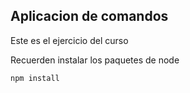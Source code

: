 ## Aplicacion de comandos

Este es el ejercicio del curso



Recuerden instalar los paquetes de node


```
npm install
```
